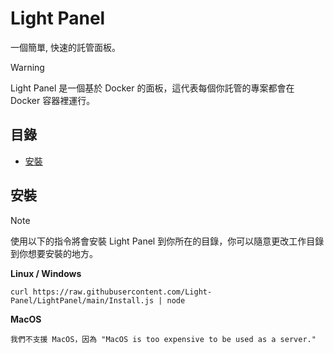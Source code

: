 # Light Panel

一個簡單, 快速的託管面板。

> [!WARNING]
> Light Panel 是一個基於 Docker 的面板，這代表每個你託管的專案都會在 Docker 容器裡運行。

## 目錄

* [安裝](#安裝)

## 安裝

> [!NOTE]
> 使用以下的指令將會安裝 Light Panel 到你所在的目錄，你可以隨意更改工作目錄到你想要安裝的地方。

**Linux / Windows**
```
curl https://raw.githubusercontent.com/Light-Panel/LightPanel/main/Install.js | node
```

**MacOS**
```
我們不支援 MacOS，因為 "MacOS is too expensive to be used as a server."
```

